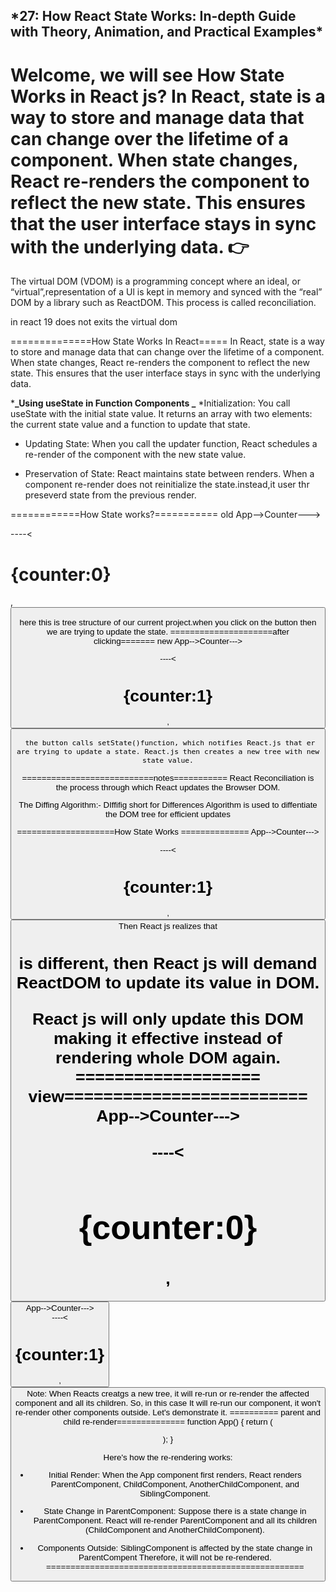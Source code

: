 ## **\***27: How React State Works: In-depth Guide with Theory, Animation, and Practical Examples**\***

# Welcome, we will see How State Works in React js? In React, state is a way to store and manage data that can change over the lifetime of a component. When state changes, React re-renders the component to reflect the new state. This ensures that the user interface stays in sync with the underlying data. 👉

The virtual DOM (VDOM) is a programming concept where an ideal, or “virtual”,representation of a Ul is kept in memory and synced with the “real” DOM by a
library such as ReactDOM. This process is called reconciliation.

in react 19 does not exits the virtual dom

==============How State Works In React=====
In React, state is a way to store and manage data that can change over the lifetime of a component. When state changes, React re-renders the component to reflect the new state. This ensures that the user interface stays in sync with the underlying data.

\***_Using useState in Function Components _**
\*Initialization: You call useState with the initial state value. It returns an array with two elements:
the current state value and a function to update that state.

- Updating State: When you call the updater function, React schedules a re-render of the component with the new state value.

- Preservation of State: React maintains state between renders. When a component re-render does not reinitialize the state.instead,it user thr preseverd state from the previous render.

============How State works?=========== old
App-->Counter---><div>----< <h1>{counter:0}</h1> ,<button>

here this is tree structure of our current project.when you click on the button then we are trying to update the state.
=====================after clicking======= new
App-->Counter---><div>----< <h1>{counter:1}</h1> ,<button>

     the button calls setState()function, which notifies React.js that er are trying to update a state. React.js then creates a new tree with new state value.

===========================notes===========
React Reconciliation is the
process through which React
updates the Browser DOM.

The Diffing Algorithm:-
DIffifig short for Differences Algorithm is used to diffentiate the DOM tree for efficient updates

====================How State Works ==============
App-->Counter---><div>----< <h1>{counter:1}</h1> ,<button>
Then React js realizes that <h1> is different, then React js will demand ReactDOM to update its value in DOM.

React js will only update this DOM making it effective instead of rendering whole DOM again.
=================== view=========================
App-->Counter---><div>----< <h1>{counter:0}</h1> ,<button>
App-->Counter---><div>----< <h1>{counter:1}</h1> ,<button>
Note: When Reacts creatgs a new tree, it will re-run or re-render the affected component and all its children. So, in this case It will re-run our <Counter /> component, it won't re-render other components outside. Let's demonstrate it.
========== parent and child re-render==============
function App() {
return (

<div>
  <ParentComponent> 
      <ChildComponent /> 
     <AnotherChildComponent /> 
 </ParentComponent> 
 <SiblingComponent /> 
</div>

);
}

Here's how the re-rendering works:

* Initial Render: When the App component first
renders, React renders ParentComponent,
ChildComponent, AnotherChildComponent, and
SiblingComponent.

* State Change in ParentComponent: Suppose
there is a state change in ParentComponent. React
will re-render ParentComponent and all its children
(ChildComponent and AnotherChildComponent).

* Components Outside: SiblingComponent is
affected by the state change in ParentCompent
Therefore, it will not be re-rendered.
=====================================================